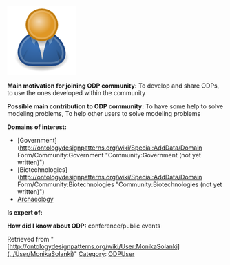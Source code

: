[![Image:ODPUser.png](../images/a/a6/ODPUser.png)](../Image/ODPUser.png "Image:ODPUser.png")




  





__Main motivation for joining ODP community:__ To develop and share ODPs, to use the ones developed within the community


__Possible main contribution to ODP community:__ To have some help to solve modeling problems, To help other users to solve modeling problems


__Domains of interest:__



* [Government](http://ontologydesignpatterns.org/wiki/Special:AddData/Domain Form/Community:Government "Community:Government (not yet written)")
* [Biotechnologies](http://ontologydesignpatterns.org/wiki/Special:AddData/Domain Form/Community:Biotechnologies "Community:Biotechnologies (not yet written)")
* [Archaeology](../Community/Archaeology "Community:Archaeology")


__Is expert of:__


  

__How did I know about ODP:__ conference/public events






Retrieved from "[http://ontologydesignpatterns.org/wiki/User:MonikaSolanki](../User/MonikaSolanki)"
 [Category](http://ontologydesignpatterns.org/wiki/Special:Categories "Special:Categories"): [ODPUser](../Category/ODPUser "Category:ODPUser")